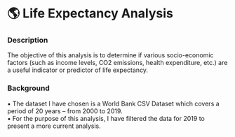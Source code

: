 # 🌎 Life Expectancy Analysis
### Description
The objective of this analysis is to determine if various socio-economic factors (such as income levels, CO2 emissions, health expenditure, etc.) are a useful indicator or predictor of life expectancy. <br/>


### Background
▪ The dataset I have chosen is a World Bank CSV Dataset which covers a period of 20 years – from 2000 to 2019.<br/>
▪ For the purpose of this analysis, I have filtered the data for 2019 to present a more current analysis.<br/>
